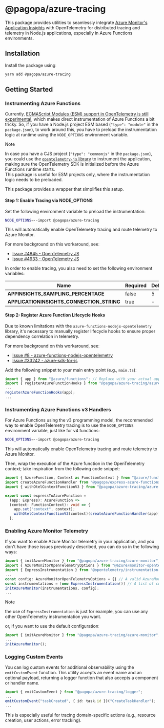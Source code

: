 # @pagopa/azure-tracing

This package provides utilities to seamlessly integrate [Azure Monitor's Application Insights](https://learn.microsoft.com/en-us/azure/azure-monitor/app/app-insights-overview)
with OpenTelemetry for distributed tracing and telemetry in Node.js applications, especially in Azure Functions environments.

## Installation

Install the package using:

```bash
yarn add @pagopa/azure-tracing
```

## Getting Started

### Instrumenting Azure Functions

Currently, [ECMAScript Modules (ESM) support in OpenTelemetry is still experimental](https://github.com/open-telemetry/opentelemetry-js/blob/966ac176af249d86de6cb10feac2306062846768/doc/esm-support.md),
which makes direct instrumentation of Azure Functions a bit tricky.
So, if you have a Node.js project ESM based (`"type": "module"` in the `package.json`), to work around this, you have to preload the instrumentation logic at runtime using the `NODE_OPTIONS` environment variable.

> [!NOTE]
> In case you have a CJS project (`"type": "commonjs"` in the `package.json`), you could use the [`opentelemetry-js` library](https://github.com/open-telemetry/opentelemetry-js?tab=readme-ov-file#quick-start)
> to instrument the application, making sure the OpenTelemetry SDK is initialized before the Azure Functions runtime starts.  
> This package is useful for ESM projects only, where the instrumentation logic needs to be preloaded.

This package provides a wrapper that simplifies this setup.

#### Step 1: Enable Tracing via NODE_OPTIONS

Set the following environment variable to preload the instrumentation:

```bash
NODE_OPTIONS=--import @pagopa/azure-tracing
```

This will automatically enable OpenTelemetry tracing and route telemetry to Azure Monitor.

For more background on this workaround, see:

- [Issue #4845 - OpenTelemetry JS](https://github.com/open-telemetry/opentelemetry-js/issues/4845#issuecomment-2253556217)
- [Issue #4933 - OpenTelemetry JS](https://github.com/open-telemetry/opentelemetry-js/issues/4933)

In order to enable tracing, you also need to set the following environment variables:

| **Name**                                  | **Required** | **Default** |
| ----------------------------------------- | ------------ | ----------- |
| **APPINSIGHTS_SAMPLING_PERCENTAGE**       | false        | 5           |
| **APPLICATIONINSIGHTS_CONNECTION_STRING** | true         | -           |

#### Step 2: Register Azure Function Lifecycle Hooks

Due to known limitations with the `azure-functions-nodejs-opentelemetry` library,
it's necessary to manually register lifecycle hooks to ensure proper dependency correlation in telemetry.

For more background on this workaround, see:

- [Issue #8 - azure-functions-nodejs-opentelemetry](https://github.com/Azure/azure-functions-nodejs-opentelemetry/issues/8)
- [Issue #33242 - azure-sdk-for-js](https://github.com/Azure/azure-sdk-for-js/issues/33242)

Add the following snippet to your main entry point (e.g., `main.ts`):

```ts
import { app } from "@azure/functions"; // Replace with your actual app import
import { registerAzureFunctionHooks } from "@pagopa/azure-tracing/azure-functions";
...
registerAzureFunctionHooks(app);
...
```

### Instrumenting Azure Functions v3 Handlers

For Azure Functions using the v3 programming model, the recommended way to enable OpenTelemetry tracing is to use the `NODE_OPTIONS` environment variable, just like for v4 functions:

```bash
NODE_OPTIONS=--import @pagopa/azure-tracing
```

This will automatically enable OpenTelemetry tracing and route telemetry to Azure Monitor.

Then, wrap the execution of the Azure function in the OpenTelemetry context; take inspiration from the following code snippet:

```ts
import { AzureFunction, Context as FunctionContext } from "@azure/functions"; // "@azure/functions": "^3"
import createAzureFunctionHandler from "@pagopa/express-azure-functions/dist/src/createAzureFunctionsHandler.js";
import { withOtelContextFunctionV3 } from "@pagopa/azure-tracing/azure-functions/v3"; // "@pagopa/azure-tracing": "^0.4"

export const expressToAzureFunction =
  (app: Express): AzureFunction =>
  (context: FunctionContext): void => {
    app.set("context", context);
    withOtelContextFunctionV3(context)(createAzureFunctionHandler(app)); // wrap the function execution in the OpenTelemetry context
  };
```

### Enabling Azure Monitor Telemetry

If you want to enable Azure Monitor telemetry in your application, and you don't have those issues previously described, you can do so in the following ways:

```ts
import { initAzureMonitor } from "@pagopa/azure-tracing/azure-monitor";
import { AzureMonitorOpenTelemetryOptions } from "@azure/monitor-opentelemetry";
import { ExpressInstrumentation } from "@opentelemetry/instrumentation-express";
...
const config: AzureMonitorOpenTelemetryOptions = {} // A valid AzureMonitorOpenTelemetryOptions object
const instrumentations = [new ExpressInstrumentation()] // A list of custom OpenTelemetry instrumentations
initAzureMonitor(instrumentations, config);
...
```

> [!NOTE]
> the use of `ExpressInstrumentation` is just for example, you can use any other OpenTelemetry instrumentation you want.

or, if you want to use the default configuration:

```ts
import { initAzureMonitor } from "@pagopa/azure-tracing/azure-monitor";
...
initAzureMonitor();
```

### Logging Custom Events

You can log custom events for additional observability using the `emitCustomEvent` function.
This utility accepts an event name and an optional payload, returning a logger function that also accepts a component or handler name.

```ts
import { emitCustomEvent } from "@pagopa/azure-tracing/logger";
...
emitCustomEvent("taskCreated", { id: task.id })("CreateTaskHandler");
...
```

This is especially useful for tracing domain-specific actions (e.g., resource creation, user actions, error tracking).
